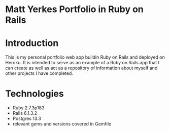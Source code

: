 # Matt Yerkes Portfolio in Ruby on Rails

# Introduction
This is my personal portfolio web app buildin Ruby on Rails and deployed on Heroku. It is intended to serve as an example of a Ruby on Rails app that I can create as well as act as a repository of information about myself and other projects I have completed.

# Technologies
- Ruby 2.7.3p183
- Rails 6.1.3.2
- Postgres 13.3
- relevant gems and versions covered in Gemfile

